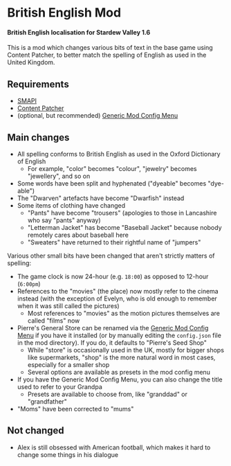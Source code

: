 # British English Mod
#### British English localisation for Stardew Valley 1.6

This is a mod which changes various bits of text in the base game using Content Patcher, to better match the spelling of English as used in the United Kingdom.

## Requirements

* [SMAPI](https://www.nexusmods.com/stardewvalley/mods/2400)
* [Content Patcher](https://www.nexusmods.com/stardewvalley/mods/1915)
* (optional, but recommended) [Generic Mod Config Menu](https://www.nexusmods.com/stardewvalley/mods/5098)

## Main changes

* All spelling conforms to British English as used in the Oxford Dictionary of English
    * For example, "color" becomes "colour", "jewelry" becomes "jewellery", and so on
* Some words have been split and hyphenated ("dyeable" becomes "dye-able")
* The "Dwarven" artefacts have become "Dwarfish" instead
* Some items of clothing have changed
    * "Pants" have become "trousers" (apologies to those in Lancashire who say "pants" anyway)
    * "Letterman Jacket" has become "Baseball Jacket" because nobody remotely cares about baseball here
    * "Sweaters" have returned to their rightful name of "jumpers"

Various other small bits have been changed that aren't strictly matters of spelling:

* The game clock is now 24-hour (e.g. `18:00`) as opposed to 12-hour (`6:00pm`)
* References to the "movies" (the place) now mostly refer to the cinema instead (with the exception of Evelyn, who is old enough to remember when it was still called the pictures)
    * Most references to "movies" as the motion pictures themselves are called "films" now
* Pierre's General Store can be renamed via the [Generic Mod Config Menu](https://www.nexusmods.com/stardewvalley/mods/5098) if you have it installed (or by manually editing the `config.json` file in the mod directory). If you do, it defaults to "Pierre's Seed Shop"
    * While "store" is occasionally used in the UK, mostly for bigger shops like supermarkets, "shop" is the more natural word in most cases, especially for a smaller shop
    * Several options are available as presets in the mod config menu
* If you have the Generic Mod Config Menu, you can also change the title used to refer to your Grandpa
    * Presets are available to choose from, like "granddad" or "grandfather"
* "Moms" have been corrected to "mums"

## Not changed

* Alex is still obsessed with American football, which makes it hard to change some things in his dialogue

